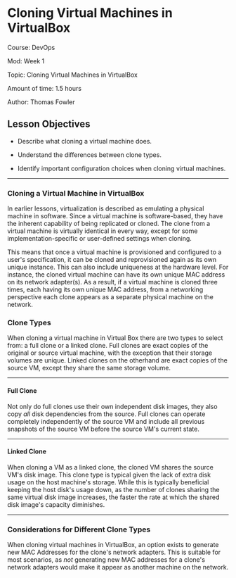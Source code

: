 # **Cloning Virtual Machines in VirtualBox**

Course: DevOps

Mod: Week 1

Topic: Cloning Virtual Machines in VirtualBox

Amount of time: 1.5 hours

Author: Thomas Fowler

## **Lesson Objectives**

* Describe what cloning a virtual machine does.

* Understand the differences between clone types.

* Identify important configuration choices when cloning virtual machines.

--------------------------------------------

### **Cloning a Virtual Machine in VirtualBox**

In earlier lessons, virtualization is described as emulating a physical
machine in software. Since a virtual machine is software-based, they
have the inherent capability of being replicated or cloned. The clone
from a virtual machine is virtually identical in every way, except for
some implementation-specific or user-defined settings when cloning.

This means that once a virtual machine is provisioned and configured to
a user's specification, it can be cloned and reprovisioned again as
its own unique instance. This can also include uniqueness at the
hardware level. For instance, the cloned virtual machine can have its
own unique MAC address on its network adapter(s). As a result, if a
virtual machine is cloned three times, each having its own unique MAC
address, from a networking perspective each clone appears as a separate
physical machine on the network.

### **Clone Types**

When cloning a virtual machine in Virtual Box there are two types to select
from: a full clone or a linked clone. Full clones are exact copies of the
original or source virtual machine, with the exception that their storage
volumes are unique. Linked clones on the otherhand are exact copies of the
source VM, except they share the same storage volume.

--------------------------------------------

#### **Full Clone**

Not only do full clones use their own independent disk images, they also
copy _all_ disk dependencies from the source. Full clones can operate
completely independently of the source VM and include all previous
snapshots of the source VM before the source VM's current state.

--------------------------------------------

#### **Linked Clone**

When cloning a VM as a linked clone, the cloned VM shares the source VM's
disk image. This clone type is typical given the lack of extra disk usage
on the host machine's storage. While this is typically beneficial keeping
the host disk's usage down, as the number of clones sharing the same
virtual disk image increases, the faster the rate at which the shared
disk image's capacity diminishes.

--------------------------------------------

### **Considerations for Different Clone Types**

When cloning virtual machines in VirtualBox, an option exists to generate
new MAC Addresses for the clone's network adapters. This is suitable for
most scenarios, as _not_ generating new MAC addresses for a clone's
network adapters would make it appear as another machine on the network.

